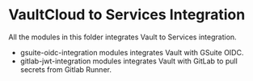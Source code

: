 #  VaultCloud to Services Integration

All the modules in this folder integrates Vault to Services integration. 

 - gsuite-oidc-integration modules integrates Vault with GSuite OIDC.
 - gitlab-jwt-integration modules integrates Vault with GitLab to pull secrets from Gitlab Runner.
